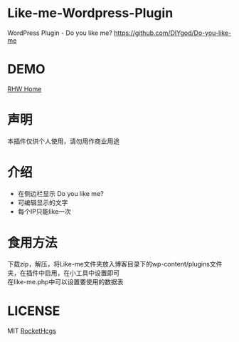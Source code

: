 # Like-me-Wordpress-Plugin  
WordPress Plugin - Do you like me? https://github.com/DIYgod/Do-you-like-me  

# DEMO
[RHW Home](http://www.rhw-team.com/Home)  
  
# 声明  
本插件仅供个人使用，请勿用作商业用途  
  
# 介绍  
- 在侧边栏显示 Do you like me?  
- 可编辑显示的文字  
- 每个IP只能like一次  
  
# 食用方法  
下载zip，解压，将Like-me文件夹放入博客目录下的wp-content/plugins文件夹，在插件中启用，在小工具中设置即可  
在like-me.php中可以设置要使用的数据表

# LICENSE  
MIT [RocketHcgs](http://www.rhw-team.com/)
